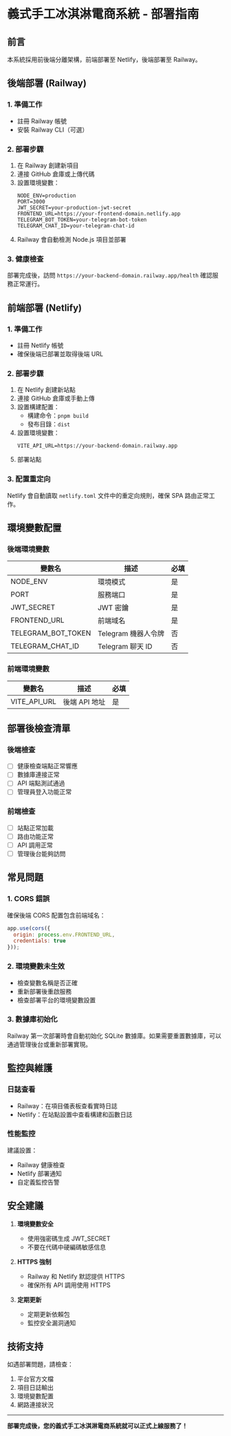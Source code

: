 # 義式手工冰淇淋電商系統 - 部署指南

## 前言
本系統採用前後端分離架構，前端部署至 Netlify，後端部署至 Railway。

## 後端部署 (Railway)

### 1. 準備工作
- 註冊 Railway 帳號
- 安裝 Railway CLI（可選）

### 2. 部署步驟
1. 在 Railway 創建新項目
2. 連接 GitHub 倉庫或上傳代碼
3. 設置環境變數：
   ```
   NODE_ENV=production
   PORT=3000
   JWT_SECRET=your-production-jwt-secret
   FRONTEND_URL=https://your-frontend-domain.netlify.app
   TELEGRAM_BOT_TOKEN=your-telegram-bot-token
   TELEGRAM_CHAT_ID=your-telegram-chat-id
   ```
4. Railway 會自動檢測 Node.js 項目並部署

### 3. 健康檢查
部署完成後，訪問 `https://your-backend-domain.railway.app/health` 確認服務正常運行。

## 前端部署 (Netlify)

### 1. 準備工作
- 註冊 Netlify 帳號
- 確保後端已部署並取得後端 URL

### 2. 部署步驟
1. 在 Netlify 創建新站點
2. 連接 GitHub 倉庫或手動上傳
3. 設置構建配置：
   - 構建命令：`pnpm build`
   - 發布目錄：`dist`
4. 設置環境變數：
   ```
   VITE_API_URL=https://your-backend-domain.railway.app
   ```
5. 部署站點

### 3. 配置重定向
Netlify 會自動讀取 `netlify.toml` 文件中的重定向規則，確保 SPA 路由正常工作。

## 環境變數配置

### 後端環境變數
| 變數名 | 描述 | 必填 |
|--------|------|------|
| NODE_ENV | 環境模式 | 是 |
| PORT | 服務端口 | 是 |
| JWT_SECRET | JWT 密鑰 | 是 |
| FRONTEND_URL | 前端域名 | 是 |
| TELEGRAM_BOT_TOKEN | Telegram 機器人令牌 | 否 |
| TELEGRAM_CHAT_ID | Telegram 聊天 ID | 否 |

### 前端環境變數
| 變數名 | 描述 | 必填 |
|--------|------|------|
| VITE_API_URL | 後端 API 地址 | 是 |

## 部署後檢查清單

### 後端檢查
- [ ] 健康檢查端點正常響應
- [ ] 數據庫連接正常
- [ ] API 端點測試通過
- [ ] 管理員登入功能正常

### 前端檢查
- [ ] 站點正常加載
- [ ] 路由功能正常
- [ ] API 調用正常
- [ ] 管理後台能夠訪問

## 常見問題

### 1. CORS 錯誤
確保後端 CORS 配置包含前端域名：
```javascript
app.use(cors({
  origin: process.env.FRONTEND_URL,
  credentials: true
}));
```

### 2. 環境變數未生效
- 檢查變數名稱是否正確
- 重新部署後重啟服務
- 檢查部署平台的環境變數設置

### 3. 數據庫初始化
Railway 第一次部署時會自動初始化 SQLite 數據庫。如果需要重置數據庫，可以通過管理後台或重新部署實現。

## 監控與維護

### 日誌查看
- Railway：在項目儀表板查看實時日誌
- Netlify：在站點設置中查看構建和函數日誌

### 性能監控
建議設置：
- Railway 健康檢查
- Netlify 部署通知
- 自定義監控告警

## 安全建議

1. **環境變數安全**
   - 使用強密碼生成 JWT_SECRET
   - 不要在代碼中硬編碼敏感信息

2. **HTTPS 強制**
   - Railway 和 Netlify 默認提供 HTTPS
   - 確保所有 API 調用使用 HTTPS

3. **定期更新**
   - 定期更新依賴包
   - 監控安全漏洞通知

## 技術支持

如遇部署問題，請檢查：
1. 平台官方文檔
2. 項目日誌輸出
3. 環境變數配置
4. 網路連接狀況

---

**部署完成後，您的義式手工冰淇淋電商系統就可以正式上線服務了！**

